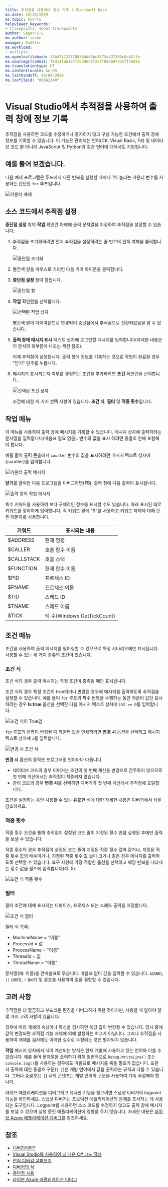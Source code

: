 ```yaml
---
title: 추적점을 사용하여 정보 기록 | Microsoft Docs
ms.date: 10/28/2019
ms.topic: how-to
helpviewer_keywords:
- tracepoints, about tracepoints
author: Sagar-S-S
ms.author: sashe
manager: AndSter
ms.workload:
- multiple
ms.openlocfilehash: 33b471122318038ab66bc4f73e437209c6da2ffe
ms.sourcegitcommit: f8d14fab194fcb30658f23f700da07d35ffc9d4a
ms.translationtype: HT
ms.contentlocale: ko-KR
ms.lasthandoff: 09/09/2020
ms.locfileid: "89561340"
---
```

# <a name="log-info-to-the-output-window-using-tracepoints-in-visual-studio"></a>Visual Studio에서 추적점을 사용하여 출력 창에 정보 기록

추적점을 사용하면 코드를 수정하거나 중지하지 않고 구성 가능한 조건에서 출력 창에 정보를 기록할 수 있습니다. 이 기능은 관리되는 언어(C#, Visual Basic, F#) 및 네이티브 코드 뿐 아니라 JavaScript 및 Python과 같은 언어에 대해서도 지원됩니다.

## <a name="let39s-take-an-example"></a>예를 들어 보겠습니다.

다음 예제 프로그램은 루프에서 다른 반복을 실행할 때마다 1씩 늘리는 카운터 변수를 사용하는 간단한 `for` 루프입니다.

![카운터 예제](../debugger/media/counterexample.png "카운터 예제")

## <a name="set-tracepoints-in-source-code"></a>소스 코드에서 추적점 설정

**중단점 설정** 창의 **작업** 확인란 아래에 출력 문자열을 지정하여 추적점을 설정할 수 있습니다.

1. 추적점을 초기화하려면 먼저 추적점을 설정하려는 줄 번호의 왼쪽 여백을 클릭합니다.

   ![중단점 초기화](../debugger/media/breakpointinitialization.png "중단점 초기화")

2. 빨간색 원을 마우스로 가리킨 다음 기어 아이콘을 클릭합니다.
3. **중단점 설정** 창이 열립니다.

   ![중단점 창](../debugger/media/breakpointwindow.png "중단점 창")

4. **작업** 확인란을 선택합니다.

   ![선택된 작업 상자](../debugger/media/checkedactionsbox.png "선택된 작업 상자")

   빨간색 원이 다이아몬드로 변경되어 중단점에서 추적점으로 전환되었음을 알 수 있습니다.

5. **출력 창에 메시지 표시** 텍스트 상자에 로그인할 메시지를 입력합니다(자세한 내용은 이 문서의 뒷부분에 나오는 섹션 참조).

   이제 추적점이 설정됩니다. 출력 창에 정보를 기록하는 것으로 작업이 완료된 경우 &quot;닫기&quot; 단추를 누릅니다.

6. 메시지가 표시되는지 여부를 결정하는 조건을 추가하려면 **조건** 확인란을 선택합니다.

   ![선택된 조건 상자](../debugger/media/checkedconditionsbox.png "선택된 조건 상자")

   조건에 대한 세 가지 선택 사항이 있습니다. **조건 식**, **필터** 및 **적중 횟수**입니다.

## <a name="actions-menu"></a>작업 메뉴

이 메뉴를 사용하여 출력 창에 메시지를 기록할 수 있습니다. 메시지 상자에 출력하려는 문자열을 입력합니다(따옴표 필요 없음). 변수의 값을 표시 하려면 중괄호 안에 포함해야 합니다.

예를 들어 출력 콘솔에서 `counter` 변수의 값을 표시하려면 메시지 텍스트 상자에 {counter}를 입력합니다.

![카운터 출력 메시지](../debugger/media/counteroutputmessage.png "카운터 출력 메시지")

**닫기**를 클릭한 다음 프로그램을 디버그하면(**F5**), 출력 창에 다음 출력이 표시됩니다.

![출력 창의 작업 메시지](../debugger/media/actionsmessageinoutputwindow.png "출력 창의 작업 메시지")

특수 키워드를 사용하여 보다 구체적인 정보를 표시할 수도 있습니다. 아래 표시된 대로 키워드를 정확하게 입력합니다. 각 키워드 앞에 "$"를 사용하고 키워드 자체에 대해 모든 대문자를 사용합니다.

| 키워드 | 표시되는 내용 |
| --- | --- |
| $ADDRESS | 현재 명령 |
| $CALLER | 호출 함수 이름 |
| $CALLSTACK | 호출 스택 |
| $FUNCTION | 현재 함수 이름 |
| $PID | 프로세스 ID |
| $PNAME | 프로세스 이름 |
| $TID | 스레드 ID |
| $TNAME   | 스레드 이름 |
| $TICK | 틱 수(Windows GetTickCount) |

## <a name="conditions-menu"></a>조건 메뉴

조건을 사용하여 출력 메시지를 필터링할 수 있으므로 특정 시나리오에만 표시됩니다. 사용할 수 있는 세 가지 종류의 조건이 있습니다.

### <a name="conditional-expression"></a>조건 식
조건 식의 경우 출력 메시지는 특정 조건이 충족될 때만 표시됩니다.

조건 식의 경우 특정 조건이 true이거나 변경된 경우에 메시지를 출력하도록 추적점을 설정할 수 있습니다. 예를 들어 `for` 루프의 짝수 반복을 수행하는 동안 카운터 값만 표시하려는 경우 **Is true** 옵션을 선택한 다음 메시지 텍스트 상자에 `i%2 == 0`를 입력합니다.

![조건 식이 True임](../debugger/media/conditionalexpressionistrue.png "조건 식이 True임")

`for` 루프의 반복이 변경될 때 카운터 값을 인쇄하려면 **변경 시** 옵션을 선택하고 메시지 텍스트 상자에 `i`를 입력합니다.

![변경 시 조건 식](../debugger/media/conditionalexpressionwhenchanged.png "변경 시 조건 식")

**변경 시** 옵션의 동작은 프로그래밍 언어마다 다릅니다.

- 네이티브 코드의 경우 디버거는 조건의 첫 번째 계산을 변경으로 간주하지 않으므로 첫 번째 계산에서는 추적점이 적중되지 않습니다.
- 관리 코드의 경우 **변경 시**를 선택하면 디버거가 첫 번째 계산에서 추적점에 도달합니다.

조건을 설정하는 동안 사용할 수 있는 유효한 식에 대한 자세한 내용은 [디버거에서 식](expressions-in-the-debugger.md)을 참조하세요.

### <a name="hit-count"></a>적중 횟수
적중 횟수 조건을 통해 추적점이 설정된 코드 줄이 지정된 횟수 만큼 실행된 후에만 출력을 보낼 수 있습니다.

적중 횟수의 경우 추적점이 설정된 코드 줄이 지정된 적중 횟수 값과 같거나, 지정된 적중 횟수 값의 배수이거나, 지정된 적중 횟수 값 보다 크거나 같은 경우 메시지를 출력하도록 선택할 수 있습니다. 요구 사항에 가장 적합한 옵션을 선택하고 해당 반복을 나타내는 정수 값을 필드에 입력합니다(예: 5).

![조건 식 적중 횟수](../debugger/media/conditionalexpressionhitcount.png "조건 식 적중 횟수")

### <a name="filter"></a>필터
필터 조건에 대해 표시되는 디바이스, 프로세스 또는 스레드 출력을 지정합니다.

![조건 식 필터](../debugger/media/conditionalexpressionfilter.png "조건 식 필터")

필터 식 목록:

- MachineName = "이름"
- ProcessId = 값
- ProcessName = "이름"
- ThreadId = 값
- ThreadName = "이름"

문자열(예: 이름)을 큰따옴표로 묶습니다. 따옴표 없이 값을 입력할 수 있습니다. `&`(`AND`), `||` (`OR`0), `!` (`NOT`) 및 괄호를 사용하여 절을 결합할 수 있습니다.

## <a name="considerations"></a>고려 사항

추적점은 더 깔끔하고 부드러운 환경을 디버그하기 위한 것이지만, 사용할 때 알아야 할 몇 가지 고려 사항이 있습니다.

경우에 따라 개체의 속성이나 특성을 검사하면 해당 값이 변경될 수 있습니다. 검사 중에 값이 변경되면 추적점 기능 자체에 의해 발생하는 버그가 아닙니다. 그러나 추적점을 사용하여 개체를 검사해도 이러한 실수로 수정되는 것은 방지되지 않습니다.

**작업** 메시지 상자에서 식이 계산되는 방식은 현재 개발에 사용하고 있는 언어와 다를 수 있습니다. 예를 들어 문자열을 출력하기 위해 일반적으로 `Debug.WriteLine()` 또는 `console.log()`를 사용하는 경우에도 따옴표로 메시지를 묶을 필요가 없습니다. 또한 식 출력에 대한 중괄호 구문(`{ }`)은 개발 언어에서 값을 출력하는 규칙과 다를 수 있습니다. 그러나 중괄호(`{ }`) 내의 콘텐츠는 개발 언어의 구문을 사용하여 계속 작성해야 합니다.

라이브 애플리케이션을 디버그하고 유사한 기능을 찾으려면 스냅샷 디버거의 logpoint 기능을 확인하세요. 스냅샷 디버거는 프로덕션 애플리케이션의 문제를 조사하는 데 사용되는 도구입니다. Logpoint를 사용하면 소스 코드를 수정하지 않고도 출력 창에 메시지를 보낼 수 있으며 실행 중인 애플리케이션에 영향을 주지 않습니다. 자세한 내용은 [라이브 Azure 애플리케이션 디버그](../debugger/debug-live-azure-applications.md)를 참조하세요.

## <a name="see-also"></a>참조

- [디버깅이란?](../debugger/what-is-debugging.md)
- [Visual Studio를 사용하여 더 나은 C# 코드 작성](../debugger/write-better-code-with-visual-studio.md)
- [먼저 디버깅 살펴보기](../debugger/debugger-feature-tour.md)
- [디버거의 식](expressions-in-the-debugger.md)
- [중단점 사용](../debugger/using-breakpoints.md)
- [라이브 Azure 애플리케이션 디버그](../debugger/debug-live-azure-applications.md)
